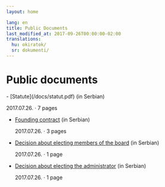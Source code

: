 ```yaml
---
layout: home

lang: en
title: Public Documents
last_modified_at: 2017-09-26T00:00:00-02:00
translations:
  hu: okiratok/
  sr: dokumenti/
---
```


# Public documents

<div class="mdl-color-text--grey-600 documents" markdown="1">
- [Statute](/docs/statut.pdf) (in Serbian)

  2017.07.26. · 7 pages
- [Founding contract](/docs/ugovor-o-osnivanju.pdf) (in Serbian)

  2017.07.26. · 3 pages
- [Decision about electing members of the board](/docs/odluka-o-imenovanju-upravnog-odbora.pdf) (in Serbian)

  2017.07.26. · 1 page
- [Decision about electing the administrator](/docs/odluka-o-imenovanju-upravitelja.pdf) (in Serbian)

  2017.07.26. · 1 page
</div>
